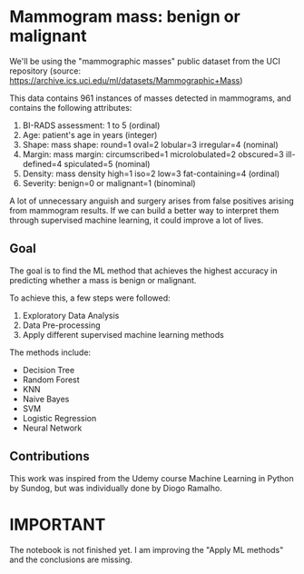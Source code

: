# Mammogram mass: benign or malignant

We'll be using the "mammographic masses" public dataset from the UCI repository (source: https://archive.ics.uci.edu/ml/datasets/Mammographic+Mass)

This data contains 961 instances of masses detected in mammograms, and contains the following attributes:

   1. BI-RADS assessment: 1 to 5 (ordinal)  
   2. Age: patient's age in years (integer)
   3. Shape: mass shape: round=1 oval=2 lobular=3 irregular=4 (nominal)
   4. Margin: mass margin: circumscribed=1 microlobulated=2 obscured=3 ill-defined=4 spiculated=5 (nominal)
   5. Density: mass density high=1 iso=2 low=3 fat-containing=4 (ordinal)
   6. Severity: benign=0 or malignant=1 (binominal)

A lot of unnecessary anguish and surgery arises from false positives arising from mammogram results. If we can build a better way to interpret them through supervised machine learning, it could improve a lot of lives.

## Goal

The goal is to find the ML method that achieves the highest accuracy in predicting whether a mass is benign or malignant.

To achieve this, a few steps were followed:
1. Exploratory Data Analysis
2. Data Pre-processing
3. Apply different supervised machine learning methods

The methods include:
* Decision Tree
* Random Forest
* KNN
* Naive Bayes
* SVM
* Logistic Regression
* Neural Network

## Contributions
This work was inspired from the Udemy course Machine Learning in Python by Sundog, but was individually done by Diogo Ramalho.

# IMPORTANT
The notebook is not finished yet. I am improving the "Apply ML methods" and the conclusions are missing.
